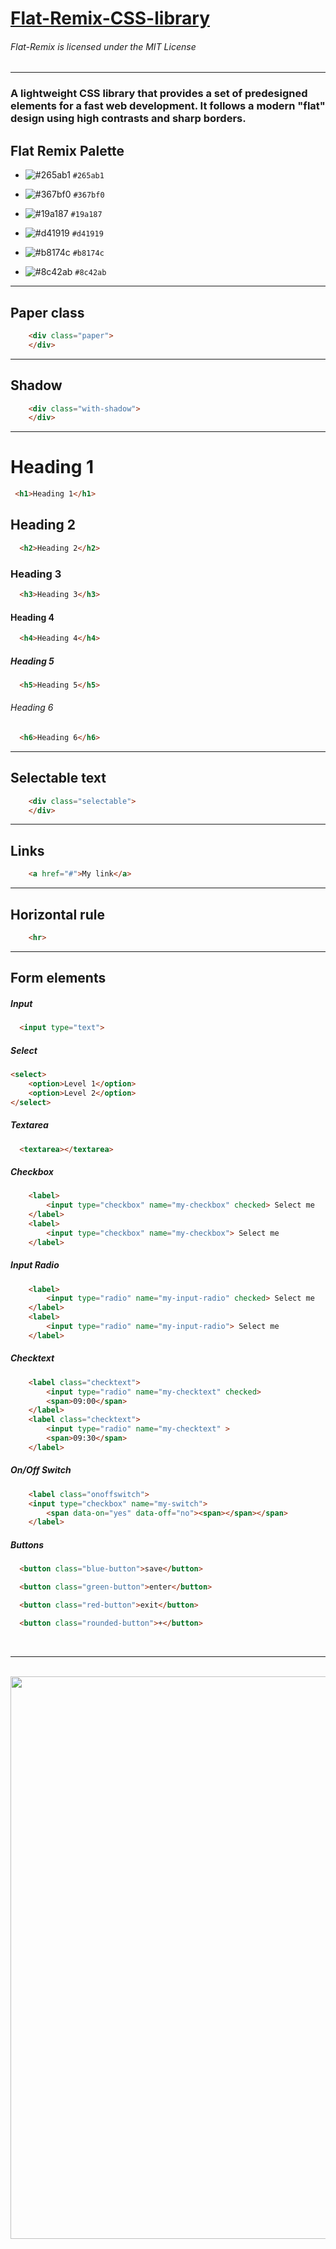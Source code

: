 # [Flat-Remix-CSS-library](http://drasite.com/flat-remix-css)

###### Flat-Remix is licensed under the MIT License
<hr>

### A lightweight CSS library that provides a set of predesigned elements for a fast web development. It follows a modern "flat" design using high contrasts and sharp borders.



Flat Remix Palette
------------------

- ![#265ab1](https://placehold.it/15/265ab1/000000?text=+) `#265ab1`

- ![#367bf0](https://placehold.it/15/367bf0/000000?text=+) `#367bf0`

- ![#19a187](https://placehold.it/15/19a187/000000?text=+) `#19a187`

- ![#d41919](https://placehold.it/15/d41919/000000?text=+) `#d41919`

- ![#b8174c](https://placehold.it/15/b8174c/000000?text=+) `#b8174c`

- ![#8c42ab](https://placehold.it/15/8c42ab/000000?text=+) `#8c42ab`

* * * * *

Paper class
-----------

``` html
    <div class="paper">
    </div>
```

* * * * *

Shadow
------

``` html
    <div class="with-shadow">
    </div>
```

* * * * *

Heading 1
=========

``` html
 <h1>Heading 1</h1>
```
 
Heading 2
---------

``` html
  <h2>Heading 2</h2>
```

### Heading 3

``` html
  <h3>Heading 3</h3>
```

#### Heading 4

``` html
  <h4>Heading 4</h4>
```

##### Heading 5

``` html
  <h5>Heading 5</h5>
```

###### Heading 6

``` html
  <h6>Heading 6</h6>
```

* * * * *

Selectable text
---------------

``` html
    <div class="selectable">
    </div>
```

* * * * *

Links
-----

``` html
    <a href="#">My link</a>
```

* * * * *

Horizontal rule
---------------

``` html
    <hr>
```

* * * * *

Form elements
-------------

##### Input

``` html
  <input type="text">
```

##### Select

``` html
<select>
    <option>Level 1</option>
    <option>Level 2</option>
</select>
```

##### Textarea
``` html
  <textarea></textarea>
```

##### Checkbox
``` html
    <label>
        <input type="checkbox" name="my-checkbox" checked> Select me
    </label>
    <label>
        <input type="checkbox" name="my-checkbox"> Select me
    </label>
``` 

##### Input Radio
``` html
    <label>
        <input type="radio" name="my-input-radio" checked> Select me
    </label>
    <label>
        <input type="radio" name="my-input-radio"> Select me
    </label>
```

##### Checktext
``` html
    <label class="checktext">
        <input type="radio" name="my-checktext" checked>
        <span>09:00</span>
    </label>
    <label class="checktext">
        <input type="radio" name="my-checktext" >
        <span>09:30</span>
    </label>
```

##### On/Off Switch
``` html
    <label class="onoffswitch">
    <input type="checkbox" name="my-switch">
        <span data-on="yes" data-off="no"><span></span></span>
    </label>
```

##### Buttons
``` html
  <button class="blue-button">save</button>
```

``` html
  <button class="green-button">enter</button>
```

``` html
  <button class="red-button">exit</button>
```

``` html
  <button class="rounded-button">+</button>
```
<br>
<hr>
<br>
<img src="https://github.com/daniruiz/Flat-Remix-CSS-library/blob/master/Images/1.png?raw=true" width=900>
